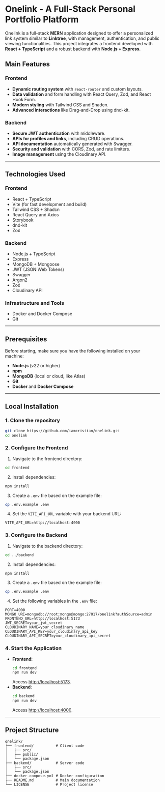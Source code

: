 # **Onelink - A Full-Stack Personal Portfolio Platform**
Onelink is a full-stack **MERN** application designed to offer a personalized link system similar to **Linktree**, with management, authentication, and public viewing functionalities. This project integrates a frontend developed with **React + TypeScript** and a robust backend with **Node.js + Express**.



## **Main Features**
### **Frontend**
- **Dynamic routing system** with `react-router` and custom layouts.
- **Data validation** and form handling with React Query, Zod, and React Hook Form.
- **Modern styling** with Tailwind CSS and Shadcn.
- **Advanced interactions** like Drag-and-Drop using dnd-kit.
### **Backend**
- **Secure JWT authentication** with middleware.
- **APIs for profiles and links**, including CRUD operations.
- **API documentation** automatically generated with Swagger.
- **Security and validation** with CORS, Zod, and rate limiters.
- **Image management** using the Cloudinary API.
---
## **Technologies Used**
### **Frontend**
- React + TypeScript
- Vite (for fast development and build)
- Tailwind CSS + Shadcn
- React Query and Axios
- Storybook
- dnd-kit
- Zod
### **Backend**
- Node.js + TypeScript
- Express
- MongoDB + Mongoose
- JWT (JSON Web Tokens)
- Swagger
- Argon2
- Zod
- Cloudinary API
### **Infrastructure and Tools**
- Docker and Docker Compose
- Git
---
## **Prerequisites**
Before starting, make sure you have the following installed on your machine:
- **Node.js** (v22 or higher)
- **npm**
- **MongoDB** (local or cloud, like Atlas)
- **Git**
- **Docker** and **Docker Compose**
---
## **Local Installation**
### **1. Clone the repository**
```bash
git clone https://github.com/iamcristian/onelink.git
cd onelink
```
### **2. Configure the Frontend**
1. Navigate to the frontend directory:
  ```bash
  cd frontend
  ```
2. Install dependencies:
  ```bash
  npm install
  ```
3. Create a `.env` file based on the example file:
  ```bash
  cp .env.example .env
  ```
4. Set the `VITE_API_URL` variable with your backend URL:
  ```env
  VITE_API_URL=http://localhost:4000
  ```
### **3. Configure the Backend**
1. Navigate to the backend directory:
  ```bash
  cd ../backend
  ```
2. Install dependencies:
  ```bash
  npm install
  ```
3. Create a `.env` file based on the example file:
  ```bash
  cp .env.example .env
  ```
4. Set the following variables in the `.env` file:
  ```env
  PORT=4000
  MONGO_URI=mongodb://root:mongo@mongo:27017/onelink?authSource=admin
  FRONTEND_URL=http://localhost:5173
  JWT_SECRET=your_jwt_secret
  CLOUDINARY_NAME=your_cloudinary_name
  CLOUDINARY_API_KEY=your_cloudinary_api_key
  CLOUDINARY_API_SECRET=your_cloudinary_api_secret
  ```
### **4. Start the Application**
- **Frontend**:
  ```bash
  cd frontend
  npm run dev
  ```
  Access [http://localhost:5173](http://localhost:5173).
- **Backend**:
  ```bash
  cd backend
  npm run dev
  ```
  Access [http://localhost:4000](http://localhost:4000).
---
## **Project Structure**
```plaintext
onelink/
├── frontend/          # Client code
│   ├── src/
│   ├── public/
│   └── package.json
├── backend/           # Server code
│   ├── src/
│   └── package.json
├── docker-compose.yml # Docker configuration
├── README.md          # Main documentation
└── LICENSE            # Project license
```
